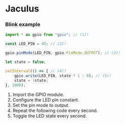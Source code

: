 # Jaculus


### Blink example
``` ts
import * as gpio from "gpio"; // (1)!

const LED_PIN = 45; // (2)!

gpio.pinMode(LED_PIN, gpio.PinMode.OUTPUT); // (3)!

let state = false;

setInterval(() => { // (4)!
    gpio.write(LED_PIN, state ? 1 : 0); // (5)!
    state = !state;
}, 1000);
```

1.  Import the GPIO module.
2.  Configure the LED pin constant.
3.  Set the pin mode to output.
4.	Repeat the following code every second.
5.  Toggle the LED state every second.
